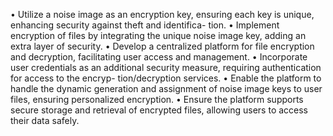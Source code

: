 • Utilize a noise image as an encryption key, ensuring each key is unique, enhancing security against theft and identifica-
tion.
• Implement encryption of files by integrating the unique noise image key, adding an extra layer of security.
• Develop a centralized platform for file encryption and decryption, facilitating user access and management.
• Incorporate user credentials as an additional security measure, requiring authentication for access to the encryp-
tion/decryption services.
• Enable the platform to handle the dynamic generation and assignment of noise image keys to user files, ensuring
personalized encryption.
• Ensure the platform supports secure storage and retrieval of encrypted files, allowing users to access their data safely.
